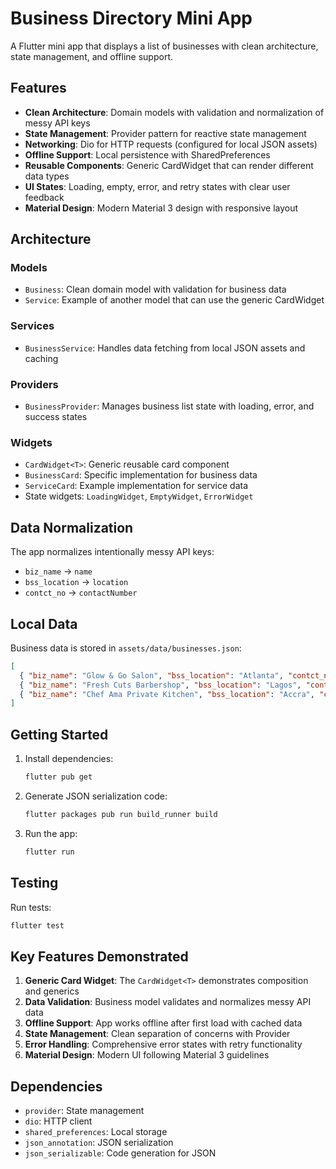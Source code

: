 # Business Directory Mini App

A Flutter mini app that displays a list of businesses with clean architecture, state management, and offline support.

## Features

- **Clean Architecture**: Domain models with validation and normalization of messy API keys
- **State Management**: Provider pattern for reactive state management
- **Networking**: Dio for HTTP requests (configured for local JSON assets)
- **Offline Support**: Local persistence with SharedPreferences
- **Reusable Components**: Generic CardWidget that can render different data types
- **UI States**: Loading, empty, error, and retry states with clear user feedback
- **Material Design**: Modern Material 3 design with responsive layout

## Architecture

### Models
- `Business`: Clean domain model with validation for business data
- `Service`: Example of another model that can use the generic CardWidget

### Services
- `BusinessService`: Handles data fetching from local JSON assets and caching

### Providers
- `BusinessProvider`: Manages business list state with loading, error, and success states

### Widgets
- `CardWidget<T>`: Generic reusable card component
- `BusinessCard`: Specific implementation for business data
- `ServiceCard`: Example implementation for service data
- State widgets: `LoadingWidget`, `EmptyWidget`, `ErrorWidget`

## Data Normalization

The app normalizes intentionally messy API keys:
- `biz_name` → `name`
- `bss_location` → `location`  
- `contct_no` → `contactNumber`

## Local Data

Business data is stored in `assets/data/businesses.json`:

```json
[
  { "biz_name": "Glow & Go Salon", "bss_location": "Atlanta", "contct_no": "+1 404 123 4567" },
  { "biz_name": "Fresh Cuts Barbershop", "bss_location": "Lagos", "contct_no": "+234 802 555 1212" },
  { "biz_name": "Chef Ama Private Kitchen", "bss_location": "Accra", "contct_no": "+233 24 888 9999" }
]
```

## Getting Started

1. Install dependencies:
   ```bash
   flutter pub get
   ```

2. Generate JSON serialization code:
   ```bash
   flutter packages pub run build_runner build
   ```

3. Run the app:
   ```bash
   flutter run
   ```

## Testing

Run tests:
```bash
flutter test
```

## Key Features Demonstrated

1. **Generic Card Widget**: The `CardWidget<T>` demonstrates composition and generics
2. **Data Validation**: Business model validates and normalizes messy API data
3. **Offline Support**: App works offline after first load with cached data
4. **State Management**: Clean separation of concerns with Provider
5. **Error Handling**: Comprehensive error states with retry functionality
6. **Material Design**: Modern UI following Material 3 guidelines

## Dependencies

- `provider`: State management
- `dio`: HTTP client
- `shared_preferences`: Local storage
- `json_annotation`: JSON serialization
- `json_serializable`: Code generation for JSON